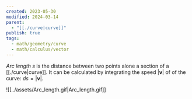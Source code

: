 ```yaml
---
created: 2023-05-30
modified: 2024-03-14
parent:
  - "[[./curve|curve]]"
publish: true
tags:
  - math/geometry/curve
  - math/calculus/vector
---
```

*Arc length* $s$ is the distance between two points alone a section of a [[./curve|curve]]. It can be calculated by integrating the speed $|\mathbf{v}|$ of of the curve: $ds = |\mathbf{v}|$.

![[../assets/Arc_length.gif|Arc_length.gif]]